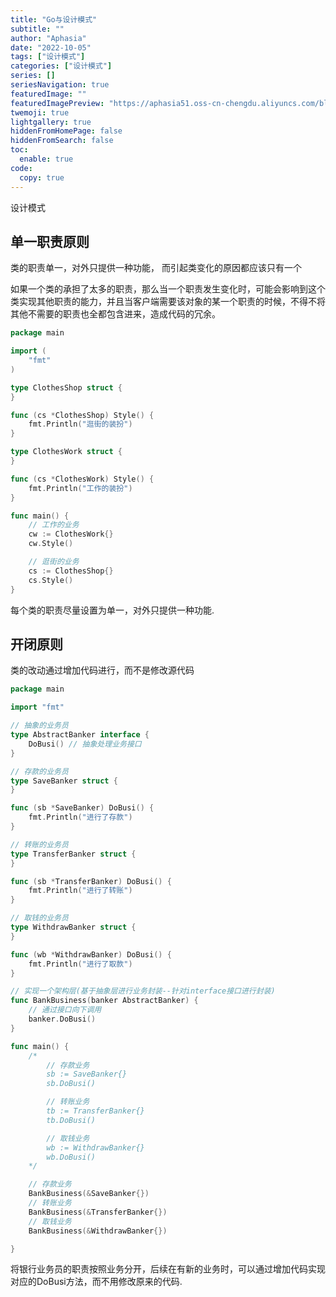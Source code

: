 ```yaml
---
title: "Go与设计模式"
subtitle: ""
author: "Aphasia"
date: "2022-10-05"
tags: ["设计模式"]
categories: ["设计模式"]
series: []
seriesNavigation: true
featuredImage: ""
featuredImagePreview: "https://aphasia51.oss-cn-chengdu.aliyuncs.com/blog/design-pattern.jpg"
twemoji: true
lightgallery: true
hiddenFromHomePage: false
hiddenFromSearch: false
toc:
  enable: true
code:
  copy: true
---
```


设计模式

<!--more-->

## 单一职责原则

类的职责单一，对外只提供一种功能， 而引起类变化的原因都应该只有一个<br>

如果一个类的承担了太多的职责，那么当一个职责发生变化时，可能会影响到这个类实现其他职责的能力，并且当客户端需要该对象的某一个职责的时候，不得不将其他不需要的职责也全都包含进来，造成代码的冗余。

```go
package main

import (
	"fmt"
)

type ClothesShop struct {
}

func (cs *ClothesShop) Style() {
	fmt.Println("逛街的装扮")
}

type ClothesWork struct {
}

func (cs *ClothesWork) Style() {
	fmt.Println("工作的装扮")
}

func main() {
	// 工作的业务
	cw := ClothesWork{}
	cw.Style()

	// 逛街的业务
	cs := ClothesShop{}
	cs.Style()
}
```

每个类的职责尽量设置为单一，对外只提供一种功能.



## 开闭原则

类的改动通过增加代码进行，而不是修改源代码

```go
package main

import "fmt"

// 抽象的业务员
type AbstractBanker interface {
	DoBusi() // 抽象处理业务接口
}

// 存款的业务员
type SaveBanker struct {
}

func (sb *SaveBanker) DoBusi() {
	fmt.Println("进行了存款")
}

// 转账的业务员
type TransferBanker struct {
}

func (sb *TransferBanker) DoBusi() {
	fmt.Println("进行了转账")
}

// 取钱的业务员
type WithdrawBanker struct {
}

func (wb *WithdrawBanker) DoBusi() {
	fmt.Println("进行了取款")
}

// 实现一个架构层(基于抽象层进行业务封装--针对interface接口进行封装)
func BankBusiness(banker AbstractBanker) {
	// 通过接口向下调用
	banker.DoBusi()
}

func main() {
	/*
		// 存款业务
		sb := SaveBanker{}
		sb.DoBusi()

		// 转账业务
		tb := TransferBanker{}
		tb.DoBusi()

		// 取钱业务
		wb := WithdrawBanker{}
		wb.DoBusi()
	*/

	// 存款业务
	BankBusiness(&SaveBanker{})
	// 转账业务
	BankBusiness(&TransferBanker{})
	// 取钱业务
	BankBusiness(&WithdrawBanker{})

}
```

将银行业务员的职责按照业务分开，后续在有新的业务时，可以通过增加代码实现对应的DoBusi方法，而不用修改原来的代码.


